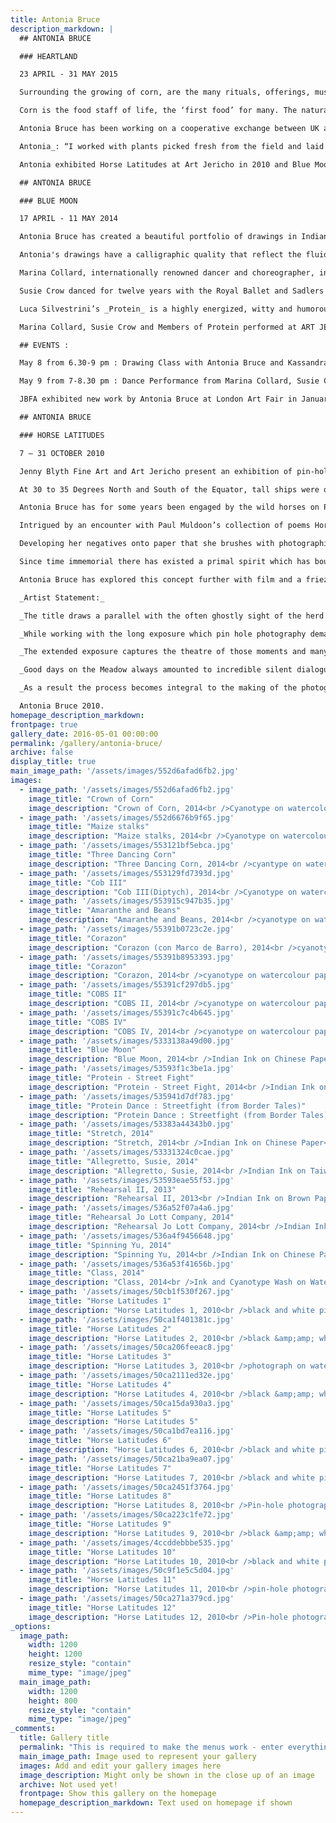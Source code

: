 ```yaml
---
title: Antonia Bruce
description_markdown: |
  ## ANTONIA BRUCE

  ### HEARTLAND

  23 APRIL - 31 MAY 2015

  Surrounding the growing of corn, are the many rituals, offerings, music and dance that have evolved since man first cultivated crops. Antonia’s cyanotypes capture the corn cobs that tower above the farmers, moving like dancers, in the spirit of freedom.  Laid against heavy duty watercolour paper which she paints with a solution of iron compounds, the silhouettes of her subjects are developed in daylight, creating exquisite shadows on blue. This extraordinary body of work follows on from Antonia’s previous exhibitions of drawings of dancers and pinhole photography. Her chosen medium invariably embraces an element of film and movement.

  Corn is the food staff of life, the ‘first food’ for many. The natural diversity of maize grown over thousands of years contributes to our treasured bio-diversity, and is an essential resource for mankind.  Debates over genetically modified foods raise issues and concerns for all. 

  Antonia Bruce has been working on a cooperative exchange between UK and Mexican artists, responding to ‘First Foods’. In Mexico’s _Heartland_, ‘everyman’ has a perceived right to his own plot ‘La Milpa’ - to grow his own corn, beans and squash. Indeed, the expression Viva La Milpa! is core to Mexican culture.

  Antonia_: “I worked with plants picked fresh from the field and laid them swiftly on prepared paper where they left an imprint of a fleeting moment before the sun destroyed them.”_

  Antonia exhibited Horse Latitudes at Art Jericho in 2010 and Blue Moon in 2014.

  ## ANTONIA BRUCE 

  ### BLUE MOON 

  17 APRIL - 11 MAY 2014

  Antonia Bruce has created a beautiful portfolio of drawings in Indian ink that articulate the language and expression of contemporary dance. Working closely with international dancers, she draws from life in the rehearsal  studio on scrolls of paper.  In capturing the myriad forms of movement, she uses a _ph_ of gestural marks that ranges from broad vigorous brush strokes to delicate hair line filaments.  At times she adds colour, and perhaps a pure powdered cobalt blue for texture.

  Antonia's drawings have a calligraphic quality that reflect the fluidity and language of the individual dancers that she works with: Pierrot contemporary style sensibility of Marina Collard, classical baroque balletic dance of Susie Crow, and a rigour and dynamic that infuses Protein Dance Troupe street fights. 

  Marina Collard, internationally renowned dancer and choreographer, interleaves  contemporary dance with bodywork.   

  Susie Crow danced for twelve years with the Royal Ballet and Sadlers Wells, performing many solo roles, and has a ballet school based in Oxford.

  Luca Silvestrini’s _Protein_ is a highly energized, witty and humorous London dance troupe that creates vignettes of real life, coloured with theatre and drama.

  Marina Collard, Susie Crow and Members of Protein performed at ART JERICHO at the Private View of BLUE MOON on Thursday 17 April. 

  ## EVENTS :

  May 8 from 6.30-9 pm : Drawing Class with Antonia Bruce and Kassandra Isaacson.  Rachel Gildea, dancer, to model.  £15 - materials supplied. 

  May 9 from 7-8.30 pm : Dance Performance from Marina Collard, Susie Crow & Rachel Gildea : Muses for Antonia Bruce BLUE MOON. Free Admission. 

  JBFA exhibited new work by Antonia Bruce at London Art Fair in January 2013.

  ## ANTONIA BRUCE 

  ### HORSE LATITUDES

  7 – 31 OCTOBER 2010

  Jenny Blyth Fine Art and Art Jericho present an exhibition of pin-hole photographic images and ink drawings by Antonia Bruce of horses on Port Meadow.

  At 30 to 35 Degrees North and South of the Equator, tall ships were often becalmed under ridges of high pressure. This was as treacherous to the crew as fierce storms on high seas. In this stillness, horses were thrown overboard in a bid to conserve food and water. These bands of latitudes became known as The Horse Latitudes.

  Antonia Bruce has for some years been engaged by the wild horses on Port Meadow – an ancient strip of common land flanking Oxford City and bordered by the Thames. In this context, the title draws a parallel to the often ghostly sight of the herd on Port Meadow as they stand, quiet, at intervals during the day while life goes on around them. 

  Intrigued by an encounter with Paul Muldoon’s collection of poems Horse Latitudes, and recalling lyrics by The Doors inspired by Horse Latitudes, Antonia has transposed her own notion of the ‘horse latitudes’ into pinhole compositions. 

  Developing her negatives onto paper that she brushes with photographic emulsion, Antonia combines photography and painting to create compositions that are fragmented and layered, reflective of the interactions of the herd. Her photographs are partially abstracted and they pervade an ethereal ambivalence.

  Since time immemorial there has existed a primal spirit which has bound man and horse. Indeed, in the shaman tradition of Central Asia, the Wind Horse represents an allegory for the human soul. Through her use of long exposure, Antonia is able to explore the theatre inherent in the daily lives of these beautiful and noble creatures. Her compositions are timeless and exquisite, and remind the viewer of a shared sensibility. 

  Antonia Bruce has explored this concept further with film and a frieze of drawings of the horses on Port Meadow characterized by an infinite horizon, in brush and ink redolent of calligraphy.

  _Artist Statement:_

  _The title draws a parallel with the often ghostly sight of the herd on Port Meadow, an ancient flood plain in Oxford, as they stand, quiet, at intervals during the day. Juxtaposed against this huge, flat plain and a constantly changing sky the horses can take on a majestic and sometimes melancholy air._

  _While working with the long exposure which pin hole photography demands, a chosen horse would often positively respond to the process standing calmly, often for as long as half an hour; the only movement offered being the slight shift of its hooves, as it transferred its weight._

  _The extended exposure captures the theatre of those moments and many of the pictures depict the natural movements of other horses as they wander through the frame. Making my own cameras out of wooden boxes gives me the flexibility of multiple exposure, some cameras taking as many as six images at one time, which gives ʻwalking through frameʼ a completely different meaning as the horse effectively walks through six frames.  _

  _Good days on the Meadow always amounted to incredible silent dialogues with the horses, which would often turn into pure theatre and even pantomime. A good day in the dark room always came as a huge surprise but could be equally sweet. Drawings were all made in situ and offered some respite from the technicalities of dark room practice. _

  _As a result the process becomes integral to the making of the photographs which in turn stands for a tiny amount of the many enigmatic experiences that I share with everybody who has ever spent time on Port Meadow. The project continues to be a simultaneously chaotic and compelling experience. "_

  Antonia Bruce 2010.
homepage_description_markdown: 
frontpage: true
gallery_date: 2016-05-01 00:00:00
permalink: /gallery/antonia-bruce/
archive: false
display_title: true
main_image_path: '/assets/images/552d6afad6fb2.jpg'
images:
  - image_path: '/assets/images/552d6afad6fb2.jpg'
    image_title: "Crown of Corn"
    image_description: "Crown of Corn, 2014<br />Cyanotype on watercolour paper<br />76 x 61 cm<br />&amp;pound;650 framed SOLD"
  - image_path: '/assets/images/552d6676b9f65.jpg'
    image_title: "Maize stalks"
    image_description: "Maize stalks, 2014<br />Cyanotype on watercolour paper<br />152 x 121 cm<br />&amp;pound;1500 tray frame"
  - image_path: '/assets/images/553121bf5ebca.jpg'
    image_title: "Three Dancing Corn"
    image_description: "Three Dancing Corn, 2014<br />cyantype on watercolour paper<br />152 x 121 cm<br />&amp;pound;1500 tray frame"
  - image_path: '/assets/images/553129fd7393d.jpg'
    image_title: "Cob III"
    image_description: "Cob III(Diptych), 2014<br />Cyanotype on watercolour paper<br />42 x 75 cm<br />&amp;pound;675 framed"
  - image_path: '/assets/images/553915c947b35.jpg'
    image_title: "Amaranthe and Beans"
    image_description: "Amaranthe and Beans, 2014<br />cyanotype on watercolour paper<br />100 x 70 cm<br />&amp;pound;750 framed" 
  - image_path: '/assets/images/55391b0723c2e.jpg'
    image_title: "Corazon"
    image_description: "Corazon (con Marco de Barro), 2014<br />cyanotype on watercolour paper<br />152 x 121 cm<br />&amp;pound;6000 clay beaded frame"
  - image_path: '/assets/images/55391b8953393.jpg'
    image_title: "Corazon"
    image_description: "Corazon, 2014<br />cyanotype on watercolour paper<br />152 x 121 cm<br />&amp;pound;6000 beaded frame"
  - image_path: '/assets/images/55391cf297db5.jpg'
    image_title: "COBS II"
    image_description: "COBS II, 2014<br />cyanotype on watercolour paper<br />50 x 34 cm<br />&amp;pound;475"
  - image_path: '/assets/images/55391c7c4b645.jpg'
    image_title: "COBS IV"
    image_description: "COBS IV, 2014<br />cyanotype on watercolour paper<br />50 x 32 cm<br />&amp;pound;475 framed"
  - image_path: '/assets/images/5333138a49d00.jpg'
    image_title: "Blue Moon"
    image_description: "Blue Moon, 2014<br />Indian Ink on Chinese Paper<br />66 x 67 cm<br />&amp;pound;1000 SOLD" 
  - image_path: '/assets/images/53593f1c3be1a.jpg'
    image_title: "Protein - Street Fight"
    image_description: "Protein - Street Fight, 2014<br />Indian Ink on Chinese Paper<br />66 x 134<br />&amp;pound;1200"
  - image_path: '/assets/images/535941d7df783.jpg'
    image_title: "Protein Dance : Streetfight (from Border Tales)"
    image_description: "Protein Dance : Streetfight (from Border Tales), 2013<br />Indian Ink on Chinese Paper<br />66 x 134 cm<br />&amp;pound;1500"
  - image_path: '/assets/images/53383a44343b0.jpg'
    image_title: "Stretch, 2014"
    image_description: "Stretch, 2014<br />Indian Ink on Chinese Paper<br />67 x 134 cm<br />&amp;pound;1200 SOLD"
  - image_path: '/assets/images/53331324c0cae.jpg'
    image_title: "Allegretto, Susie, 2014"
    image_description: "Allegretto, Susie, 2014<br />Indian Ink on Taiwanese Calligraphy Paper<br />36 x 90 cm<br />&amp;pound;500 SOLD"
  - image_path: '/assets/images/53593eae55f53.jpg'
    image_title: "Rehearsal II, 2013"
    image_description: "Rehearsal II, 2013<br />Indian Ink on Brown Paper<br />41 x 61 cm<br />&amp;pound;1200" 
  - image_path: '/assets/images/536a52f07a4a6.jpg'
    image_title: "Rehearsal Jo Lott Company, 2014"
    image_description: "Rehearsal Jo Lott Company, 2014<br />Indian Ink on Brown Paper<br />47 x 55 cm<br />&amp;pound;450"
  - image_path: '/assets/images/536a4f9456648.jpg'
    image_title: "Spinning Yu, 2014"
    image_description: "Spinning Yu, 2014<br />Indian Ink on Chinese Paper<br />66 x 67 cm<br />&amp;pound;700"
  - image_path: '/assets/images/536a53f41656b.jpg'
    image_title: "Class, 2014"
    image_description: "Class, 2014<br />Ink and Cyanotype Wash on Watercolour Paper<br />52 x 72 cm<br />&amp;pound;500 SOLD"
  - image_path: '/assets/images/50cb1f530f267.jpg'
    image_title: "Horse Latitudes 1"
    image_description: "Horse Latitudes 1, 2010<br />black and white pin hole photograph on watercolour paper brushed with photographic emulsion<br />441 x 47 cm"
  - image_path: '/assets/images/50ca1f401381c.jpg'
    image_title: "Horse Latitudes 2"
    image_description: "Horse Latitudes 2, 2010<br />black &amp;amp; white pin hole photograph on watercolour paper brushed with photographic emulsion<br />41 x 47 cm" 
  - image_path: '/assets/images/50ca206feeac8.jpg'
    image_title: "Horse Latitudes 3"
    image_description: "Horse Latitudes 3, 2010<br />photograph on watercolour paper brushed with photographic emulsion"
  - image_path: '/assets/images/50ca2111ed32e.jpg'
    image_title: "Horse Latitudes 4"
    image_description: "Horse Latitudes 4, 2010<br />black &amp;amp; white pin hole photograph on watercolour paper brushed with photographic emulsion<br />69 x 77 cm" 
  - image_path: '/assets/images/50ca15da930a3.jpg'
    image_title: "Horse Latitudes 5"
    image_description: "Horse Latitudes 5"
  - image_path: '/assets/images/50ca1bd7ea116.jpg'
    image_title: "Horse Latitudes 6"
    image_description: "Horse Latitudes 6, 2010<br />black and white pin hole photograph on watercolour paper brushed with photographic emulsion<br />68 x 75 cm framed" 
  - image_path: '/assets/images/50ca21ba9ea07.jpg'
    image_title: "Horse Latitudes 7"
    image_description: "Horse Latitudes 7, 2010<br />black and white pin hole photograph on watercolour paper brushed with photographic emulsion"
  - image_path: '/assets/images/50ca2451f3764.jpg'
    image_title: "Horse Latitudes 8"
    image_description: "Horse Latitudes 8, 2010<br />Pin-hole photograph<br />30.5 x 38 cm" 
  - image_path: '/assets/images/50ca223c1fe72.jpg'
    image_title: "Horse Latitudes 9"
    image_description: "Horse Latitudes 9, 2010<br />black &amp;amp; white pin hole photograph on watercolour paper brushed with photographic emulsion"
  - image_path: '/assets/images/4ccddebbbe535.jpg'
    image_title: "Horse Latitudes 10"
    image_description: "Horse Latitudes 10, 2010<br />black and white pin hole photograph on watercolour paper brushed with photographic emulsion<br />51 x 44.5 cm framed" 
  - image_path: '/assets/images/50c9f1e5c5d04.jpg'
    image_title: "Horse Latitudes 11"
    image_description: "Horse Latitudes 11, 2010<br />pin-hole photograph on watercolour paper<br />45 x 42 cm framed"
  - image_path: '/assets/images/50ca271a379cd.jpg'
    image_title: "Horse Latitudes 12"
    image_description: "Horse Latitudes 12, 2010<br />Pin-hole photograph on watercolour paper<br />40.5 x 30 cm" 
_options:
  image_path:
    width: 1200
    height: 1200
    resize_style: "contain"
    mime_type: "image/jpeg"
  main_image_path:
    width: 1200
    height: 800
    resize_style: "contain"
    mime_type: "image/jpeg"
_comments:
  title: Gallery title
  permalink: "This is required to make the menus work - enter everything in lower case, no digits, no spaces in this format /gallery/my-new-gallery/"
  main_image_path: Image used to represent your gallery
  images: Add and edit your gallery images here
  image_description: Might only be shown in the close up of an image
  archive: Not used yet!
  frontpage: Show this gallery on the homepage
  homepage_description_markdown: Text used on homepage if shown
---
```

